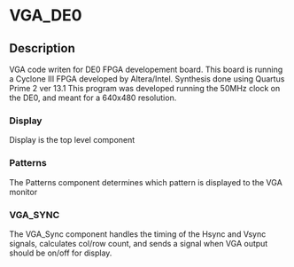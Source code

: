 # VGA_DE0

## Description 
VGA code writen for DE0 FPGA developement board. This board is running a Cyclone III FPGA developed by Altera/Intel. Synthesis done using Quartus Prime 2 ver 13.1
This program was developed running the 50MHz clock on the DE0, and meant for a 640x480 resolution.

### Display
Display is the top level component

### Patterns
The Patterns component determines which pattern is displayed to the VGA monitor

### VGA_SYNC
The VGA_Sync component handles the timing of the Hsync and Vsync signals, calculates col/row count, and sends a signal when VGA output should be on/off for display.
